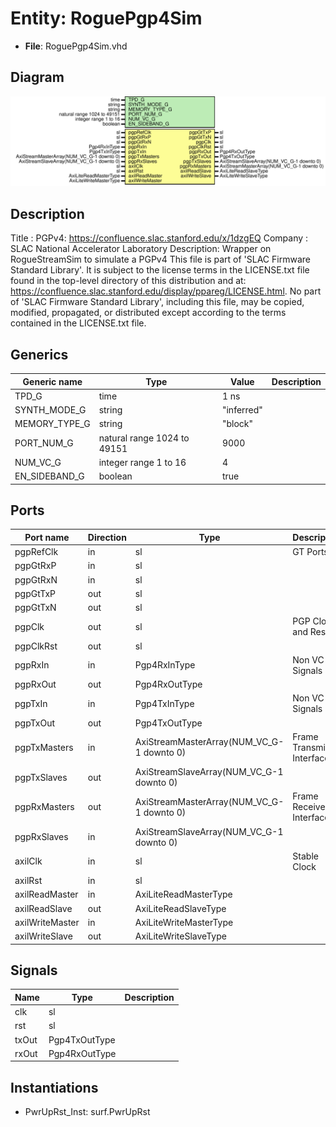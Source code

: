 # Entity: RoguePgp4Sim

- **File**: RoguePgp4Sim.vhd
## Diagram

![Diagram](RoguePgp4Sim.svg "Diagram")
## Description

Title      : PGPv4: https://confluence.slac.stanford.edu/x/1dzgEQ
Company    : SLAC National Accelerator Laboratory
Description: Wrapper on RogueStreamSim to simulate a PGPv4
This file is part of 'SLAC Firmware Standard Library'.
It is subject to the license terms in the LICENSE.txt file found in the
top-level directory of this distribution and at:
   https://confluence.slac.stanford.edu/display/ppareg/LICENSE.html.
No part of 'SLAC Firmware Standard Library', including this file,
may be copied, modified, propagated, or distributed except according to
the terms contained in the LICENSE.txt file.
## Generics

| Generic name  | Type                        | Value      | Description |
| ------------- | --------------------------- | ---------- | ----------- |
| TPD_G         | time                        | 1 ns       |             |
| SYNTH_MODE_G  | string                      | "inferred" |             |
| MEMORY_TYPE_G | string                      | "block"    |             |
| PORT_NUM_G    | natural range 1024 to 49151 | 9000       |             |
| NUM_VC_G      | integer range 1 to 16       | 4          |             |
| EN_SIDEBAND_G | boolean                     | true       |             |
## Ports

| Port name       | Direction | Type                                      | Description              |
| --------------- | --------- | ----------------------------------------- | ------------------------ |
| pgpRefClk       | in        | sl                                        | GT Ports                 |
| pgpGtRxP        | in        | sl                                        |                          |
| pgpGtRxN        | in        | sl                                        |                          |
| pgpGtTxP        | out       | sl                                        |                          |
| pgpGtTxN        | out       | sl                                        |                          |
| pgpClk          | out       | sl                                        | PGP Clock and Reset      |
| pgpClkRst       | out       | sl                                        |                          |
| pgpRxIn         | in        | Pgp4RxInType                              | Non VC Rx Signals        |
| pgpRxOut        | out       | Pgp4RxOutType                             |                          |
| pgpTxIn         | in        | Pgp4TxInType                              | Non VC Tx Signals        |
| pgpTxOut        | out       | Pgp4TxOutType                             |                          |
| pgpTxMasters    | in        | AxiStreamMasterArray(NUM_VC_G-1 downto 0) | Frame Transmit Interface |
| pgpTxSlaves     | out       | AxiStreamSlaveArray(NUM_VC_G-1 downto 0)  |                          |
| pgpRxMasters    | out       | AxiStreamMasterArray(NUM_VC_G-1 downto 0) | Frame Receive Interface  |
| pgpRxSlaves     | in        | AxiStreamSlaveArray(NUM_VC_G-1 downto 0)  |                          |
| axilClk         | in        | sl                                        | Stable Clock             |
| axilRst         | in        | sl                                        |                          |
| axilReadMaster  | in        | AxiLiteReadMasterType                     |                          |
| axilReadSlave   | out       | AxiLiteReadSlaveType                      |                          |
| axilWriteMaster | in        | AxiLiteWriteMasterType                    |                          |
| axilWriteSlave  | out       | AxiLiteWriteSlaveType                     |                          |
## Signals

| Name  | Type          | Description |
| ----- | ------------- | ----------- |
| clk   | sl            |             |
| rst   | sl            |             |
| txOut | Pgp4TxOutType |             |
| rxOut | Pgp4RxOutType |             |
## Instantiations

- PwrUpRst_Inst: surf.PwrUpRst
